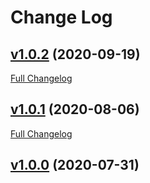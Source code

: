 #  Change Log



## [v1.0.2](https://github.com/FrancescoCioria/react-joint-js/tree/v1.0.2) (2020-09-19)
[Full Changelog](https://github.com/FrancescoCioria/react-joint-js/compare/v1.0.1...v1.0.2)

## [v1.0.1](https://github.com/FrancescoCioria/react-joint-js/tree/v1.0.1) (2020-08-06)
[Full Changelog](https://github.com/FrancescoCioria/react-joint-js/compare/v1.0.0...v1.0.1)

## [v1.0.0](https://github.com/FrancescoCioria/react-joint-js/tree/v1.0.0) (2020-07-31)
